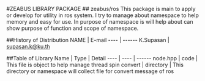 #ZEABUS LIBRARY PACKAGE ## zeabus/ros
This package is main to apply or develop for utility in ros system.
I try to manage about namespace to help memory and easy for use.
In purpose of namespace is will help about can show purpose of function and scope of namespace.

##History of Distribution
NAME | E-mail
---- | ------
K.Supasan | supasan.k@ku.th

##Table of Library
Name | Type | Detail
---- | ---- | ------
node.hpp | code | This file is object to help manage thread spin
convert | directory | This directory or namespace will collect file for convert message of ros
